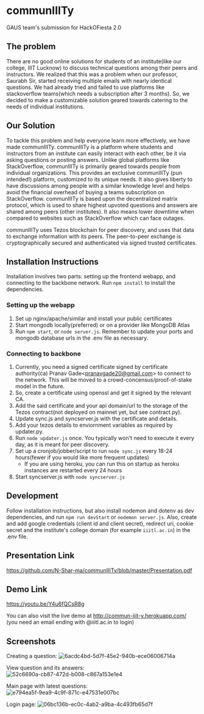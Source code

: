 # communIIITy
GAUS team's submission for HackOFiesta 2.0

## The problem
There are no good online solutions for students of an institute(like our college, IIIT Lucknow) to discuss technical questions among their peers and instructors. We realized that this was a problem when our professor, Saurabh Sir, started receiving multiple emails with nearly identical questions. We had already tried and failed to use platforms like stackoverflow teams(which needs a subscription after 3 months). So, we decided to make a customizable solution geared towards catering to the needs of individual institutions.

## Our Solution
To tackle this problem and help everyone learn more effectively, we have made communIIITy. communIIITy is a platform where students and instructors from an institute can easily interact with each other, be it via asking questions or posting answers. Unlike global platforms like StackOverflow, communIIITy is primarily geared towards people from individual organizations. This provides an exclusive communIIITy (pun intended!) platform, customized to its unique needs. It also gives liberty to have discussions among people with a similar knowledge level and helps avoid the financial overhead of buying a teams subscription on StackOverflow. communIIITy is based upon the decentralized matrix protocol, which is used to share highest upvoted questions and answers are shared among peers (other institutes). It also means lower downtime when compared to websites such as StackOverflow which can face outages.

communIIITy uses Tezos blockchain for peer discovery, and uses that data to exchange information with its peers. The peer-to-peer exchange is cryptographically secured and authenticated via signed trusted certificates.

## Installation Instructions
Installation involves two parts: setting up the frontend webapp, and connecting to the backbone network. Run `npm install` to install the dependencies.

### Setting up the webapp
1. Set up nginx/apache/similar and install your public certificates
1. Start mongodb locally(preferred) or on a provider like MongoDB Atlas
1. Run `npm start`, or `node server.js`. Remember to update your ports and mongodb database urls in the .env file as necessary.

### Connecting to backbone
1. Currently, you need a signed certificate signed by certificate authority(ca) Pranav Gade\<pranavgade20@gmail.com\> to connect to the network. This will be moved to a crowd-concensus/proof-of-stake model in the future.
1. So, create a certificate using openssl and get it signed by the relevant CA.
1. Add the said certificate and your api domain/url to the storage of the Tezos contract(not deployed on mainnet yet, but see contract.py).
1. Update sync.js and syncserver.js with the certificate and details.
1. Add your tezos details to enviornment variables as required by updater.py.
1. Run `node updater.js` once. You typically won't need to execute it every day, as it is meant for peer discovery.
1. Set up a cronjob/jobber/script to run `node sync.js` every 18-24 hours(fewer if you would like more frequent updates)
    * If you are using heroku, you can run this on startup as heroku instances are restarted every 24 hours
1. Start syncserver.js with `node syncserver.js`

## Development

Follow installation instructions, but also install nodemon and dotenv as dev dependencies, and run `npm run devStart` or `nodemon server.js`. Also, create and add google credentials (client id and client secret), redirect uri, cookie secret and the institute's college domain (for example `iiitl.ac.in`) in the .env file.

## Presentation Link
https://github.com/N-Shar-ma/communIIITy/blob/master/Presentation.pdf

## Demo Link
https://youtu.be/Y4u6fQCsR8g

You can also visit the live demo at http://commun-iiit-y.herokuapp.com/ (you need an email ending with @iiitl.ac.in to login)

## Screenshots
Creating a question:
![6acdc4bd-5d7f-45e2-940b-ece06006714a](https://user-images.githubusercontent.com/26707046/115133797-97274000-a028-11eb-860f-39384f41fc44.png)

View question and its answers:
![52c6690a-cb87-472d-b008-c867a153e1e4](https://user-images.githubusercontent.com/26707046/115133799-98586d00-a028-11eb-9603-7aca636636f7.png)

Main page with latest questions:
![e794ea5f-9ea9-4c9f-871c-e47531e007bc](https://user-images.githubusercontent.com/26707046/115133802-98f10380-a028-11eb-922f-2369ea5de40f.png)

Login page:
![06bc136b-ec0c-4ab2-a9ba-4c493fb65d7f](https://user-images.githubusercontent.com/26707046/115133803-99899a00-a028-11eb-9855-9357c6cac114.png)

